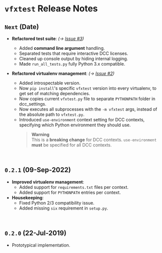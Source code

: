 # `vfxtest` Release Notes


## `Next` (Date)

- **Refactored test suite**: _(→ [Issue #3](https://github.com/martin-chatterjee/vfxtest/issues/3))_
    - Added **command line argument** handling.
    - Separated tests that require interactive DCC licenses.
    - Cleaned up console output by hiding internal logging.
    - Made `run_all_tests.py` fully Python 3.x compatible.

- **Refactored virtualenv management**: _(→ [Issue #2](https://github.com/martin-chatterjee/vfxtest/issues/2))_
    - Added introspectable version.
    - Now `pip install`'s specific `vfxtest` version into every virtualenv, to get set of matching dependencies.
    - Now copies current `vfxtest.py` file to separate `PYTHONPATH` folder in dcc_settings.
    - Now executes all subprocesses with the `-m vfxtest` args, instead of the absolute path to `vfxtest.py`.
    - Introduced `use-environment` context setting for DCC contexts, specifying which Python environment they should use.
      > **Warning**\
      > This is a **breaking change** for DCC contexts. `use-environment` **must** be specified for all DCC contexts.

<br>

## `0.2.1` (09-Sep-2022)

- **Improved virtualenv management**:
    - Added support for `requirements.txt` files per context.
    - Added support for `PYTHONPATH` entries per context.
- **Housekeeping**:
    - Fixed Python 2/3 compatibility issue.
    - Added missing `six` requirement in `setup.py`.

<br>

## `0.2.0` (22-Jul-2019)

- Prototypical implementation.

